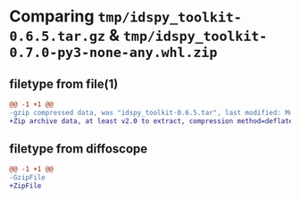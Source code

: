 # Comparing `tmp/idspy_toolkit-0.6.5.tar.gz` & `tmp/idspy_toolkit-0.7.0-py3-none-any.whl.zip`

## filetype from file(1)

```diff
@@ -1 +1 @@
-gzip compressed data, was "idspy_toolkit-0.6.5.tar", last modified: Mon Mar 18 15:50:03 2024, max compression
+Zip archive data, at least v2.0 to extract, compression method=deflate
```

## filetype from diffoscope

```diff
@@ -1 +1 @@
-GzipFile
+ZipFile
```

